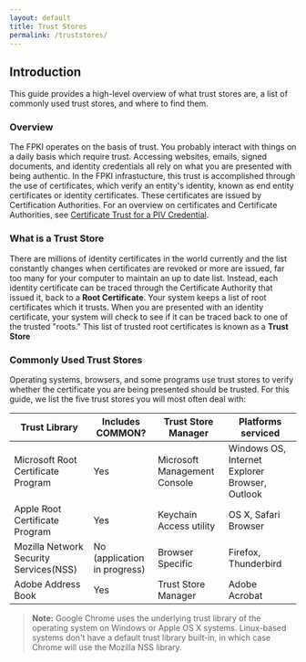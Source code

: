```yaml
---
layout: default
title: Trust Stores
permalink: /truststores/
---
```


## Introduction
This guide provides a high-level overview of what trust stores are, a list of commonly used trust stores, and where to find them.

### Overview
The FPKI operates on the basis of trust.  You probably interact with things on a daily basis which require trust.  Accessing websites, emails, signed documents, and identity credentials all rely on what you are presented with being authentic.  In the FPKI infrastucture, this trust is accomplished through the use of certificates, which verify an entity's identity, known as end entity certificates or identity certificates.  These certificates are issued by Certification Authorities.  For an overview on certificates and Certificate Authorities, see [Certificate Trust for a PIV Credential](http://gsa.github.io/piv-guides/pivcertchains/).

### What is a Trust Store
There are millions of identity certificates in the world currently and the list constantly changes when certificates are revoked or more are issued, far too many for your computer to maintain an up to date list.  Instead, each identity certificate can be traced through the Certificate Authority that issued it, back to a **Root Certificate**.  Your system keeps a list of root certificates which it trusts.  When you are presented with an identity certificate, your system will check to see if it can be traced back to one of the trusted "roots."  This list of trusted root certificates is known as a **Trust Store**

### Commonly Used Trust Stores
Operating systems, browsers, and some programs use trust stores to verify whether the certificate you are being presented should be trusted.  For this guide, we list the five trust stores you will most often deal with:

Trust Library|Includes COMMON?|Trust Store Manager|Platforms serviced
---|---|---|---
Microsoft Root Certificate Program|Yes|Microsoft Management Console|Windows OS, Internet Explorer Browser, Outlook
Apple Root Certificate Program|Yes|Keychain Access utility|OS X, Safari Browser
Mozilla Network Security Services(NSS)|No (application in progress)|Browser Specific|Firefox, Thunderbird
Adobe Address Book|Yes|Trust Store Manager|Adobe Acrobat

>**Note:** Google Chrome uses the underlying trust library of the operating system on Windows or Apple OS X systems.  Linux-based systems don't have a default trust library built-in, in which case Chrome will use the Mozilla NSS library.
<!-- TODO: Add information on trust store management suggestions.  Include all: microsoft, nss, java, etc -->
